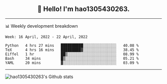 <h2 align="center">👋 Hello! I'm hao1305430263.</h2>


---- 
📊 Weekly development breakdown

<!--START_SECTION:waka-->
```text
Week: 16 April, 2022 - 22 April, 2022

Python   4 hrs 27 mins   ██████████░░░░░░░░░░░░░░░   40.08 % 
TeX      4 hrs 16 mins   █████████▓░░░░░░░░░░░░░░░   38.45 % 
Eiffel   1 hr            ██▒░░░░░░░░░░░░░░░░░░░░░░   08.99 % 
Bash     34 mins         █▒░░░░░░░░░░░░░░░░░░░░░░░   05.21 % 
YAML     20 mins         ▓░░░░░░░░░░░░░░░░░░░░░░░░   03.09 % 
```
<!--END_SECTION:waka-->
----
![hao1305430263's Github stats](https://github-readme-stats.vercel.app/api?username=hao1305430263&show_icons=true)


<!--
**hao1305430263/hao1305430263** is a ✨ _special_ ✨ repository because its `README.md` (this file) appears on your GitHub profile.

Here are some ideas to get you started:

- 🔭 I’m currently working on ...
- 🌱 I’m currently learning ...
- 👯 I’m looking to collaborate on ...
- 🤔 I’m looking for help with ...
- 💬 Ask me about ...
- 📫 How to reach me: ...
- 😄 Pronouns: ...
- ⚡ Fun fact: ...
-->

